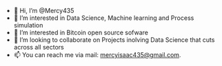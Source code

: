 - 👋 Hi, I’m @Mercy435
- 👀 I’m interested in Data Science, Machine learning and Process simulation
- 👀 I’m interested in Bitcoin open source sofware
- 💞️ I’m looking to collaborate on Projects inolving Data Science that cuts across all sectors 
- 📫 You can reach me via mail: mercyisaac435@gmail.com.

<!---
Mercy435/Mercy435 is a ✨ special ✨ repository because its `README.md` (this file) appears on your GitHub profile.
You can click the Preview link to take a look at your changes.
--->
